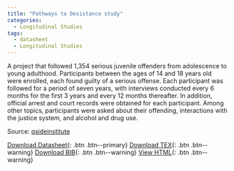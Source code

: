 ```yaml
---
title: "Pathways to Desistance study"
categories:
  - Longitudinal Studies
tags:
  - datasheet
  - Longitudinal Studies
---
```


A project that followed 1,354 serious juvenile offenders from adolescence to young adulthood. Participants between the ages of 14 and 18 years old were enrolled, each found guilty of a serious offense. Each participant was followed for a period of seven years, with interviews conducted every 6 months for the first 3 years and every 12 months thereafter. In addition, official arrest and court records were obtained for each participant. Among other topics, participants were asked about their offending, interactions with the justice system, and alcohol and drug use.

Source: [qsideinstitute](https://qsideinstitute.org/research/criminal-justice/justfair/)

[Download Datasheet](/assets/Datasheets/JUSTFAIR.pdf){: .btn .btn--primary}
[Download TEX](/assets/Datasheets_Source/JUSTFAIR_datasheet.tex){: .btn .btn--warning}
[Download BIB](/assets/Datasheets_Source/JUSTFAIR_datasheet.bib){: .btn .btn--warning}
[View HTML](/assets/Datasheets_Html/JUSTFAIR_datasheet.tex.html){: .btn .btn--warning}
